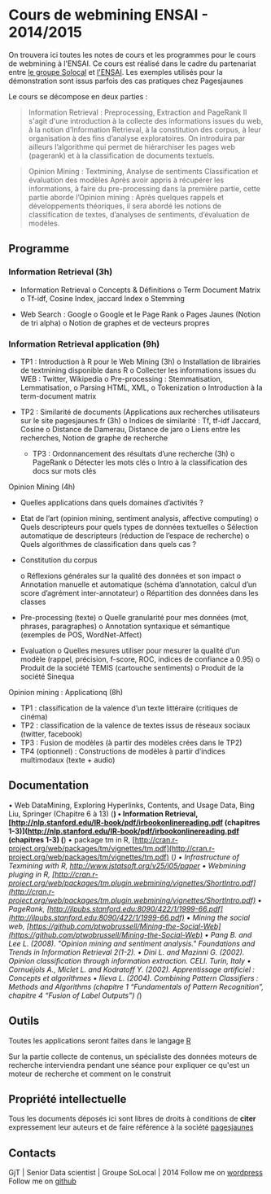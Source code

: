 Cours de webmining ENSAI - 2014/2015
=====

On trouvera ici toutes les notes de cours et les programmes pour le cours de webmining à l'ENSAI. Ce cours est réalisé dans le cadre du partenariat entre [le groupe Solocal](www.solocal.com) et [l'ENSAI](www.ensai.fr). Les exemples utilisés pour la démonstration sont issus parfois des cas pratiques chez Pagesjaunes


Le cours se décompose en deux parties : 

> Information Retrieval : Preprocessing, Extraction and PageRank 
Il s'agit d'une introduction à la collecte des informations issues du web, à la notion d’Information Retrieval, à la constitution des corpus, à leur organisation à des fins d’analyse exploratoires. 
On introduira par ailleurs l’algorithme qui permet de hiérarchiser les pages web (pagerank) et à la classification de documents textuels.

> Opinion Mining : Textmining, Analyse de sentiments Classification et évaluation des modèles 
Après avoir appris à récupérer les informations, à faire du pre-processing dans la première partie, cette partie aborde l’Opinion mining : Après quelques rappels et développements théoriques, il sera abordé les notions de classification de textes, d’analyses de sentiments, d’évaluation de modèles. 

## Programme

### Information Retrieval (3h)
-	Information Retrieval
	o	Concepts & Définitions
	o	Term Document Matrix
	o	Tf-idf, Cosine Index, jaccard Index
	o	Stemming

-	Web Search : Google 
	o	Google et le Page Rank
	o	Pages Jaunes (Notion de tri alpha)
	o	Notion de graphes et de vecteurs propres 

### Information Retrieval application (9h)
-	TP1 : Introduction à R pour le Web Mining (3h)
	o	Installation de librairies de textmining disponible dans R
	o	Collecter les informations issues du WEB : Twitter, Wikipedia
	o	Pre-processing : Stemmatisation, Lemmatisation, 
	o	Parsing HTML, XML, 
	o	Tokenization
	o	Introduction à la term-document matrix

-	TP2 : Similarité de documents (Applications aux recherches utilisateurs sur le site pagesjaunes.fr (3h)
	o	Indices de similarité : Tf, tf-idf Jaccard, Cosine
	o	Distance de Damerau, Distance de jaro
	o	Liens entre les recherches, Notion de graphe de recherche
	-	TP3 : Ordonnancement des résultats d’une recherche (3h)
	o	PageRank
	o	Détecter les mots clés
	o	Intro à la classification des docs sur mots clés

Opinion Mining (4h)
-	Quelles applications dans quels domaines d’activités ? 
-	Etat de l’art (opinion mining, sentiment analysis, affective computing)
	o	Quels descripteurs pour quels types de données textuelles
	o	Sélection automatique de descripteurs (réduction de l’espace de recherche)
	o	Quels algorithmes de classification dans quels cas ?

-	Constitution du corpus 

	o	Réflexions générales sur la qualité des données  et son impact
	o	Annotation manuelle et automatique (schéma d’annotation, calcul d’un score d’agrément inter-annotateur)
	o	 Répartition des données dans les classes

-	Pre-processing (texte)
	o	Quelle granularité pour mes données (mot, phrases, paragraphes)
	o	Annotation syntaxique et sémantique (exemples de POS, WordNet-Affect)

-	Evaluation
	o	Quelles mesures utiliser pour mesurer la qualité d’un modèle (rappel, précision, f-score, ROC, indices de confiance a 0.95)
	o	Produit de la société TEMIS (cartouche sentiments)
	o	Produit de la société Sinequa

Opinion mining : Applicationq (8h)
-	TP1 : classification de la valence d’un texte littéraire (critiques de cinéma) 
-	TP2 : classification de la valence de textes issus de réseaux sociaux (twitter, facebook)  
-	TP3 : Fusion de modèles (à partir des modèles crées dans le TP2)   
-	TP4 (optionnel) : Constructions de modèles à partir d’indices multimodaux (texte + audio)


## Documentation

•	Web DataMining, Exploring Hyperlinks, Contents, and Usage Data, Bing Liu, Springer (Chapitre 6 à 13) (**)
•	Information Retrieval, [http://nlp.stanford.edu/IR-book/pdf/irbookonlinereading.pdf (chapitres 1-3)](http://nlp.stanford.edu/IR-book/pdf/irbookonlinereading.pdf (chapitres 1-3) (**)
•	package tm in R, [http://cran.r-project.org/web/packages/tm/vignettes/tm.pdf](http://cran.r-project.org/web/packages/tm/vignettes/tm.pdf) (*)
•	Infrastructure of Texmining with R, http://www.jstatsoft.org/v25/i05/paper
•	Webmining pluging in R, [http://cran.r-project.org/web/packages/tm.plugin.webmining/vignettes/ShortIntro.pdf](http://cran.r-project.org/web/packages/tm.plugin.webmining/vignettes/ShortIntro.pdf)
•	PageRank,  [http://ilpubs.stanford.edu:8090/422/1/1999-66.pdf](http://ilpubs.stanford.edu:8090/422/1/1999-66.pdf)
•	Mining the social web, [https://github.com/ptwobrussell/Mining-the-Social-Web](https://github.com/ptwobrussell/Mining-the-Social-Web)
•	Pang B. and Lee L. (2008). "Opinion mining and sentiment analysis." Foundations and Trends in Information Retrieval 2(1-2).
•	Dini L. and Mazinni G. (2002). Opinion classification through information extraction. CELI. Turin, Italy
•	Cornuéjols A., Miclet L. and Kodratoff Y. (2002). Apprentissage artificiel : Concepts et algorithmes
•	Ilieva L. (2004). Combining Pattern Classifiers : Methods and Algorithms (chapitre 1 “Fundamentals of Pattern Recognition”, chapitre 4 “Fusion of Label Outputs”) (*)


## Outils

Toutes les applications seront faites dans le langage [R](www.cran.r-project.org)

Sur la partie collecte de contenus, un spécialiste des données moteurs de recherche interviendra pendant une séance pour expliquer ce qu'est un moteur de recherche et comment on le construit


## Propriété intellectuelle

Tous les documents déposés ici sont libres de droits à conditions de **citer** expressement leur auteurs et de faire référence à la société [pagesjaunes](www.pagesjaunes.fr)


## Contacts

GjT | Senior Data scientist | Groupe SoLocal | 2014
Follow me on [wordpress](http://sciencendata.wordpress.com)
Follow me on [github](http://github.io/gtanalytics)